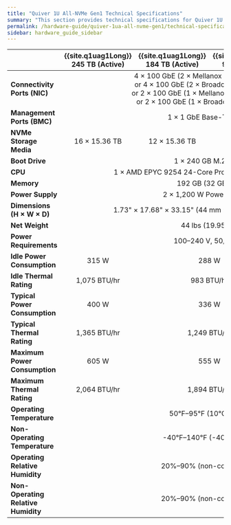 ```yaml
---
title: "Quiver 1U All-NVMe Gen1 Technical Specifications"
summary: "This section provides technical specifications for Quiver 1U All-NVMe Gen1 node types."
permalink: /hardware-guide/quiver-1ua-all-nvme-gen1/technical-specifications.html
sidebar: hardware_guide_sidebar
---
```


<table cellspacing="0" cellpadding="0">
  <thead>
    <tr>
      <th></th>
      <th><strong>{{site.q1uag1Long}} 245 TB (Active)</strong></th>
      <th><strong>{{site.q1uag1Long}} 184 TB (Active)</strong></th>
      <th><strong>{{site.q1uag1Long}} 92 TB (Active)</strong></th>
      <th><strong>{{site.q1uag1Long}} 46 TB (Active)</strong></th>
    </tr>
  </thead>
  <tbody>
    <tr>
      <td><strong>Connectivity Ports (NIC)</strong></td>
      <td colspan="4" style="text-align: center;">
        4 &#215; 100 GbE (2 &#215; Mellanox ConnectX-6 NICs)<br>
        or 4 &#215; 100 GbE (2 &#215; Broadcom P2100G NICs)<br>
        or 2 &#215; 100 GbE (1 &#215; Mellanox ConnectX-6 NIC)<br>
        or 2 &#215; 100 GbE (1 &#215; Broadcom P2100G NIC)
      </td>
    </tr>
    <tr>
      <td><strong>Management Ports (BMC)</strong></td>
      <td colspan="4" style="text-align: center;">1 &#215; 1 GbE Base-T (RJ45)</td>
    </tr>
    <tr>
      <td><strong>NVMe Storage Media</strong></td>
      <td style="text-align: center;">16 &#215; 15.36 TB</td>
      <td style="text-align: center;">12 &#215; 15.36 TB</td>      
      <td style="text-align: center;">12 &#215; 7.68 TB</td>
      <td style="text-align: center;">6 &#215; 7.68 TB</td>
    </tr>    
    <tr>
      <td><strong>Boot Drive</strong></td>
      <td colspan="4" style="text-align: center;">1 &#215; 240 GB M.2 SATA</td>
    </tr>  
    <tr>
      <td><strong>CPU</strong></td>
      <td colspan="4" style="text-align: center;">1 &#215; AMD EPYC 9254 24-Core Processor CPU @ 1.90 GHz</td>
    </tr>
    <tr>
      <td><strong>Memory</strong></td>
      <td colspan="4" style="text-align: center;">192 GB (32 GB &#215; 6)</td>
    </tr>
    <tr>
      <td><strong>Power Supply</strong></td>
      <td colspan="4" style="text-align: center;">2 &#215; 1,200 W Power Supplies</td>
    </tr>
    <tr>
      <td><strong>Dimensions (H &#215; W &#215; D)</strong></td>
      <td colspan="4" style="text-align: center;">1.73" &#215; 17.68" &#215; 33.15" (44 mm &#215; 449 mm &#215; 842.01 mm)</td>
    </tr>
    <tr>
      <td><strong>Net Weight</strong></td>
      <td colspan="4" style="text-align: center;">44 lbs (19.95 kg)</td>
    </tr>
    <tr>
      <td><strong>Power Requirements</strong></td>
      <td colspan="4" style="text-align: center;">100&ndash;240 V, 50/60 Hz</td>
    </tr>
    <tr>
      <td><strong>Idle Power Consumption</strong></td>
      <td style="text-align: center;">315 W</td>
      <td colspan="2" style="text-align: center;">288 W</td>
      <td style="text-align: center;">245 W</td>
    </tr>    
    <tr>
      <td><strong>Idle Thermal Rating</strong></td>
      <td style="text-align: center;">1,075 BTU/hr</td>
      <td colspan="2" style="text-align: center;">983 BTU/hr</td>
      <td style="text-align: center;">836 BTU/hr</td>
    </tr>    
    <tr>
      <td><strong>Typical Power Consumption</strong></td>
      <td style="text-align: center;">400 W</td>
      <td colspan="2" style="text-align: center;">336 W</td>
      <td style="text-align: center;">310 W</td>
    </tr>
    <tr>
      <td><strong>Typical Thermal Rating</strong></td>
      <td style="text-align: center;">1,365 BTU/hr</td>
      <td colspan="2" style="text-align: center;">1,249 BTU/hr</td>
      <td style="text-align: center;">1,058 BTU/hr</td>
    </tr>
    <tr>
      <td><div><strong>Maximum Power Consumption</strong></div></td>
      <td style="text-align: center;">605 W</td>
      <td colspan="2" style="text-align: center;">555 W</td>
      <td style="text-align: center;">470 W</td>
    </tr>
    <tr>
      <td><strong>Maximum Thermal Rating</strong></td>
      <td style="text-align: center;">2,064 BTU/hr</td>
      <td colspan="2" style="text-align: center;">1,894 BTU/hr</td>
      <td style="text-align: center;">1,603 BTU/hr</td>
    </tr>
    <tr>
      <td><strong>Operating Temperature</strong></td>
      <td colspan="4" style="text-align: center;">50&deg;F&ndash;95&deg;F (10&deg;C&ndash;35&deg;C)</td>
    </tr>
    <tr>
      <td><strong>Non-Operating Temperature</strong></td>
      <td colspan="4" style="text-align: center;">-40&deg;F&ndash;140&deg;F (-40&deg;C&ndash;60&deg;C)</td>
    </tr>
    <tr>
      <td><div><strong>Operating Relative Humidity</strong></div></td>
      <td colspan="4" style="text-align: center;">20%&ndash;90% (non-condensing)</td>
    </tr>    
    <tr>
      <td><div><strong>Non-Operating Relative Humidity</strong></div></td>
      <td colspan="4" style="text-align: center;">20%&ndash;90% (non-condensing)</td>
    </tr>
  </tbody>
</table>
